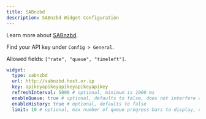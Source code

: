 ```yaml
---
title: SABnzbd
description: SABnzbd Widget Configuration
---
```


Learn more about [SABnzbd](https://github.com/sabnzbd/sabnzbd).

Find your API key under `Config > General`.

Allowed fields: `["rate", "queue", "timeleft"]`.

```yaml
widget:
  type: sabnzbd
  url: http://sabnzbd.host.or.ip
  key: apikeyapikeyapikeyapikeyapikey
  refreshInterval: 5000 # optional, minimum is 1000 ms
  enableQueue: true # optional, defaults to false, does not interfere with default queue block
  enableHistory: true # optional, defaults to false
  limit: 10 # optional, max number of queue progress bars to display, defaults to 5
```
